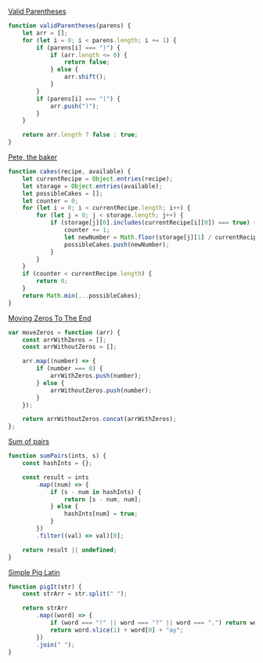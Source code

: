 [Valid Parentheses](https://www.codewars.com/kata/52774a314c2333f0a7000688)

```javascript
function validParentheses(parens) {
	let arr = [];
	for (let i = 0; i < parens.length; i += 1) {
		if (parens[i] === ")") {
			if (arr.length <= 0) {
				return false;
			} else {
				arr.shift();
			}
		}
		if (parens[i] === "(") {
			arr.push(")");
		}
	}

	return arr.length ? false : true;
}
```

[Pete, the baker](https://www.codewars.com/kata/525c65e51bf619685c000059)

```js
function cakes(recipe, available) {
	let currentRecipe = Object.entries(recipe);
	let storage = Object.entries(available);
	let possibleCakes = [];
	let counter = 0;
	for (let i = 0; i < currentRecipe.length; i++) {
		for (let j = 0; j < storage.length; j++) {
			if (storage[j][0].includes(currentRecipe[i][0]) === true) {
				counter += 1;
				let newNumber = Math.floor(storage[j][1] / currentRecipe[i][1]);
				possibleCakes.push(newNumber);
			}
		}
	}
	if (counter < currentRecipe.length) {
		return 0;
	}
	return Math.min(...possibleCakes);
}
```

[Moving Zeros To The End](https://www.codewars.com/kata/52597aa56021e91c93000cb0)

```js
var moveZeros = function (arr) {
	const arrWithZeros = [];
	const arrWithoutZeros = [];

	arr.map((number) => {
		if (number === 0) {
			arrWithZeros.push(number);
		} else {
			arrWithoutZeros.push(number);
		}
	});

	return arrWithoutZeros.concat(arrWithZeros);
};
```

[Sum of pairs](https://www.codewars.com/kata/54d81488b981293527000c8f)

```js
function sumPairs(ints, s) {
	const hashInts = {};

	const result = ints
		.map((num) => {
			if (s - num in hashInts) {
				return [s - num, num];
			} else {
				hashInts[num] = true;
			}
		})
		.filter((val) => val)[0];

	return result || undefined;
}
```

[Simple Pig Latin](https://www.codewars.com/kata/520b9d2ad5c005041100000f)

```js
function pigIt(str) {
	const strArr = str.split(" ");

	return strArr
		.map((word) => {
			if (word === "!" || word === "?" || word === ".") return word;
			return word.slice(1) + word[0] + "ay";
		})
		.join(" ");
}
```
